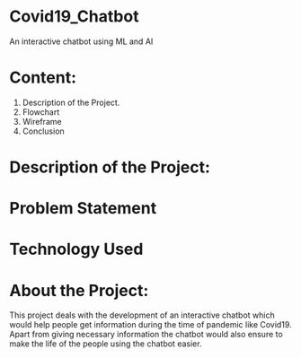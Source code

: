 # Covid19_Chatbot
An interactive chatbot using ML and AI
# Content:
1) Description of the Project.
2) Flowchart
3) Wireframe
4) Conclusion

# Description of the Project:
# Problem Statement
# Technology Used
# About the Project:
This project deals with the development of an interactive chatbot which would help people get information during the time of pandemic like Covid19. Apart from giving necessary information the chatbot would also ensure to make the life of the people using the chatbot easier.
